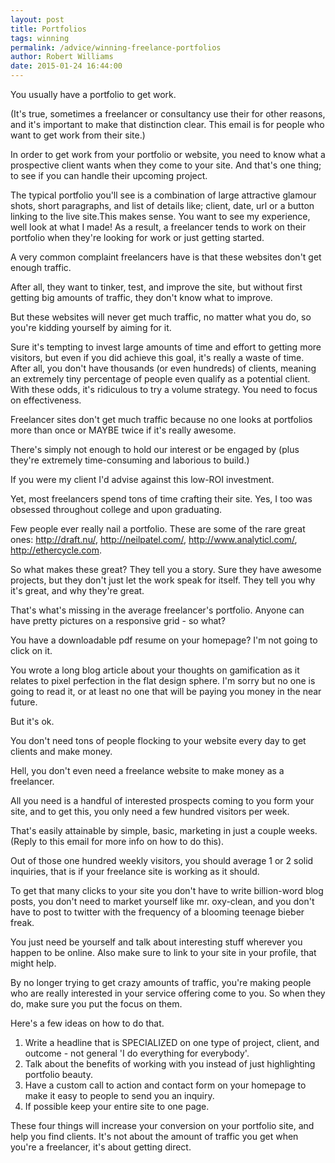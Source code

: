 ```yaml
---
layout: post
title: Portfolios
tags: winning
permalink: /advice/winning-freelance-portfolios
author: Robert Williams
date: 2015-01-24 16:44:00
---
```


You usually have a portfolio to get work.

(It's true, sometimes a freelancer or consultancy use their for other reasons, and it's important to make that distinction clear. This email is for people who want to get work from their site.)

In order to get work from your portfolio or website, you need to know what a prospective client wants when they come to your site. And that's one thing; to see if you can handle their upcoming project.

The typical portfolio you'll see is a combination of large attractive glamour shots, short paragraphs, and list of details like; client, date, url or a button linking to the live site.This makes sense. You want to see my experience, well look at what I made! As a result, a freelancer tends to work on their portfolio when they're looking for work or just getting started.

A very common complaint freelancers have is that these websites don't get enough traffic.

After all, they want to tinker, test, and improve the site, but without first getting big amounts of traffic, they don't know what to improve.

But these websites will never get much traffic, no matter what you do, so you're kidding yourself by aiming for it.

Sure it's tempting to invest large amounts of time and effort to getting more visitors, but even if you did achieve this goal, it's really a waste of time. After all, you don't have thousands (or even hundreds) of clients, meaning an extremely tiny percentage of people even qualify as a potential client. With these odds, it's ridiculous to try a volume strategy. You need to focus on effectiveness.

Freelancer sites don't get much traffic because no one looks at portfolios more than once or MAYBE twice if it's really awesome.

There's simply not enough to hold our interest or be engaged by (plus they're extremely time-consuming and laborious to build.)

If you were my client I'd advise against this low-ROI investment.

Yet, most freelancers spend tons of time crafting their site. Yes, I too was obsessed throughout college and upon graduating.

Few people ever really nail a portfolio. These are some of the rare great ones: http://draft.nu/, http://neilpatel.com/, http://www.analyticl.com/, http://ethercycle.com.

So what makes these great? They tell you a story. Sure they have awesome projects, but they don't just let the work speak for itself. They tell you why it's great, and why they're great.

That's what's missing in the average freelancer's portfolio. Anyone can have pretty pictures on a responsive grid - so what?

You have a downloadable pdf resume on your homepage? I'm not going to click on it.

You wrote a long blog article about your thoughts on gamification as it relates to pixel perfection in the flat design sphere. I'm sorry but no one is going to read it, or at least no one that will be paying you money in the near future.

But it's ok.

You don't need tons of people flocking to your website every day to get clients and make money.

Hell, you don't even need a freelance website to make money as a freelancer.

All you need is a handful of interested prospects coming to you form your site, and to get this, you only need a few hundred visitors per week.

That's easily attainable by simple, basic, marketing in just a couple weeks. (Reply to this email for more info on how to do this).

Out of those one hundred weekly visitors, you should average 1 or 2 solid inquiries, that is if your freelance site is working as it should.

To get that many clicks to your site you don't have to write billion-word blog posts, you don't need to market yourself like mr. oxy-clean, and you don't have to post to twitter with the frequency of a blooming teenage bieber freak.

You just need be yourself and talk about interesting stuff wherever you happen to be online. Also make sure to link to your site in your profile, that might help.

By no longer trying to get crazy amounts of traffic, you're making people who are really interested in your service offering come to you. So when they do, make sure you put the focus on them.

Here's a few ideas on how to do that.

1. Write a headline that is SPECIALIZED on one type of project, client, and outcome - not general 'I do everything for everybody'.
1. Talk about the benefits of working with you instead of just highlighting portfolio beauty.
1. Have a custom call to action and contact form on your homepage to make it easy to people to send you an inquiry.
1. If possible keep your entire site to one page.

These four things will increase your conversion on your portfolio site, and help you find clients. It's not about the amount of traffic you get when you're a freelancer, it's about getting direct.
